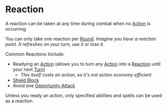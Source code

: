 # Reaction

A reaction can be taken at any time during combat when no [Action](Action.md) is occurring.

You can only take one reaction per [Round](Round.md).
*Imagine you have a reaction point. It refreshes on your turn, use it or lose it.*

Common Reactions Include:
- Readying an [Action](Action.md) (allows you to turn any [Action](Action.md) into a [Reaction](Reaction.md) until your next [Turn](Turn.md))
	- *This itself costs an action, so it's not action economy efficient*
- [Shield Block](../Items/Equipment/Individual%20Item%20Cards/Armors/Armor%20Properties/Shield%20Property.md#Shield%20Block)
- Avoid one [Opportunity Attack](Movement.md#Opportunity%20Attacks)

Unless you ready an action, only specified abilities and spells can be used as a reaction.